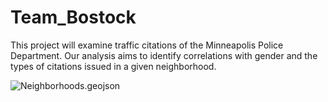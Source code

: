 # Team_Bostock
This project will examine traffic citations of the Minneapolis Police Department. Our analysis aims to identify correlations with gender and the types of citations issued in a given neighborhood.

![Neighborhoods.geojson](static/data/Neighborhoods.geojson)

